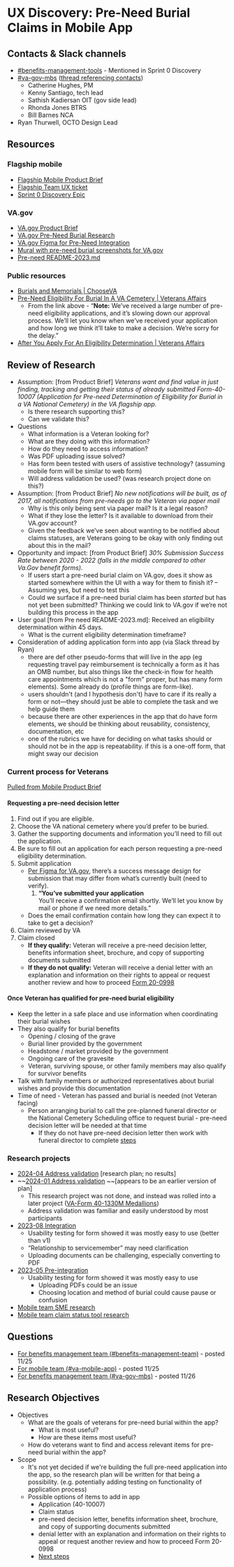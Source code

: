 # UX Discovery: Pre-Need Burial Claims in Mobile App


## Contacts & Slack channels

* [#benefits-management-tools](https://dsva.slack.com/archives/C04KHCT3ZMY) - Mentioned in Sprint 0 Discovery
* [#va-gov-mbs](https://dsva.slack.com/archives/C03QC459M0C) ([thread referencing contacts](https://dsva.slack.com/archives/C03QC459M0C/p1710782217038289))
    * Catherine Hughes, PM
    * Kenny Santiago, tech lead
    * Sathish Kadiersan OIT (gov side lead)
    * Rhonda Jones BTRS
    * Bill Barnes NCA
* Ryan Thurwell, OCTO Design Lead


## Resources

### Flagship mobile

* [Flagship Mobile Product Brief](https://github.com/department-of-veterans-affairs/va.gov-team/blob/master/products/va-mobile-app/features/PreNeed%20Burial%20Claim/PreNeedBurialClaim.md)
* [Flagship Team UX ticket](https://github.com/department-of-veterans-affairs/va-mobile-app/issues/6836)
* [Sprint 0 Discovery Epic](https://github.com/department-of-veterans-affairs/va-mobile-app/issues/6116)


### VA.gov

* [VA.gov Product Brief](https://github.com/department-of-veterans-affairs/va.gov-team/blob/master/products/burials-memorials/pre-need/discovery/discoveryprojectbrief.md)
* [VA.gov Pre-Need Burial Research](https://github.com/department-of-veterans-affairs/va.gov-team/tree/master/products/burials-memorials/pre-need/research)
* [VA.gov Figma for Pre-Need Integration](https://www.figma.com/design/3aSSS4Exs7kFn17lN9wIM4/Pre-Need---Integration-Prototype?node-id=0-1&t=K1uC6UxGNB3qG4g2-1)
* [Mural with pre-need burial screenshots for VA.gov](https://app.mural.co/t/bahdigitalexperience6902/m/bahdigitalexperience6902/1674680396503/7020ee7494584418ae4fd09eb378770b63585b0a)
* [Pre-need README-2023.md](https://github.com/department-of-veterans-affairs/va.gov-team/blob/master/products/burials-memorials/pre-need/README-2023.md)


### Public resources

* [Burials and Memorials | ChooseVA](https://www.choose.va.gov/burials-memorials)
* [Pre-Need Eligibility For Burial In A VA Cemetery | Veterans Affairs](https://www.va.gov/burials-memorials/pre-need-eligibility/)
    * From the link above - “**Note:** We’ve received a large number of pre-need eligibility applications, and it’s slowing down our approval process. We’ll let you know when we’ve received your application and how long we think it’ll take to make a decision. We’re sorry for the delay.”
* [After You Apply For An Eligibility Determination | Veterans Affairs](https://www.va.gov/burials-memorials/pre-need-eligibility/after-you-apply/)


## Review of Research

* Assumption: [from Product Brief] *Veterans want and find value in just finding, tracking and getting their status of already submitted Form-40-10007 (Application for Pre-need Determination of Eligibility for Burial in a VA National Cemetery) in the VA flagship app.*
    * Is there research supporting this?
    * Can we validate this?
* Questions
    * What information is a Veteran looking for?
    * What are they doing with this information?
    * How do they need to access information?
    * Was PDF uploading issue solved?
    * Has form been tested with users of assistive technology? (assuming mobile form will be similar to web form)
    * Will address validation be used? (was research project done on this?)
* Assumption: [from Product Brief] *No new notifications will be built, as of 2017, all notifications from pre-needs go to the Veteran via paper mail*
    * Why is this only being sent via paper mail? Is it a legal reason?
    * What if they lose the letter? Is it available to download from their VA.gov account?
    * Given the feedback we’ve seen about wanting to be notified about claims statuses, are Veterans going to be okay with only finding out about this in the mail?
* Opportunity and impact: [from Product Brief] *30% Submission Success Rate between 2020 - 2022 (falls in the middle compared to other Va.Gov benefit forms).*
    * If users start a pre-need burial claim on VA.gov, does it show as started somewhere within the UI with a way for them to finish it? – Assuming yes, but need to test this
    * Could we surface if a pre-need burial claim has been *started* but has not yet been submitted? Thinking we could link to VA.gov if we’re not building this process in the app
* User goal [from Pre need README-2023.md]: Received an eligibility determination within 45 days.
    * What is the current eligibility determination timeframe?
 * Consideration of adding application form into app (via Slack thread by Ryan)
    * there are def other pseudo-forms that will live in the app (eg requesting travel pay reimbursement is technically a form as it has an OMB number, but also things like the check-in flow for health care appointments which is not a "form" proper, but has many form elements). Some already do (profile things are form-like).
   * users shouldn't (and I hypothesis don't) have to care if its really a form or not—they should just be able to complete the task and we help guide them
   * because there are other experiences in the app that do have form elements, we should be thinking about reusability, consistency, documentation, etc
   * one of the rubrics we have for deciding on what tasks should or should not be in the app is repeatability. if this is a one-off form, that might sway our decision



### Current process for Veterans 

[Pulled from Mobile Product Brief](https://github.com/department-of-veterans-affairs/va.gov-team/blob/master/products/va-mobile-app/features/PreNeed%20Burial%20Claim/PreNeedBurialClaim.md)


#### Requesting a pre-need decision letter

1. Find out if you are eligible.
2. Choose the VA national cemetery where you’d prefer to be buried.
3. Gather the supporting documents and information you’ll need to fill out the application.
4. Be sure to fill out an application for each person requesting a pre-need eligibility determination.
5. Submit application
    * [Per Figma for VA.gov](https://www.figma.com/design/3aSSS4Exs7kFn17lN9wIM4/Pre-Need---Integration-Prototype?node-id=0-54342&t=DrKc326WdVsCG9Rh-1), there’s a success message design for submission that may differ from what’s currently built (need to verify). 
        1. **“You’ve submitted your application** \
You’ll receive a confirmation email shortly. We’ll let you know by mail or phone if we need more details.”
    * Does the email confirmation contain how long they can expect it to take to get a decision?
6. Claim reviewed by VA
7. Claim closed
    * **If they qualify:** Veteran will receive a pre-need decision letter, benefits information sheet, brochure, and copy of supporting documents submitted
    * **If they do not qualify:** Veteran will receive a denial letter with an explanation and information on their rights to appeal or request another review and how to proceed [Form 20-0998](https://www.va.gov/find-forms/about-form-20-0998/)


#### Once Veteran has qualified for pre-need burial eligibility

* Keep the letter in a safe place and use information when coordinating their burial wishes
* They also qualify for burial benefits
    * Opening / closing of the grave
    * Burial liner provided by the government
    * Headstone / market provided by the government
    * Ongoing care of the gravesite
    * Veteran, surviving spouse, or other family members may also qualify for survivor benefits
* Talk with family members or authorized representatives about burial wishes and provide this documentation
* Time of need - Veteran has passed and burial is needed (not Veteran facing)
    * Person arranging burial to call the pre-planned funeral director or the National Cemetery Scheduling office to request burial - pre-need decision letter will be needed at that time
        * If they do not have pre-need decision letter then work with funeral director to complete [steps](https://www.va.gov/burials-memorials/schedule-a-burial/)

### Research projects

* [2024-04 Address validation](https://github.com/department-of-veterans-affairs/va.gov-team/blob/master/products/burials-memorials/pre-need/research/address-validation-research-april24/address-validation-research-plan-april24.md) [research plan; no results]
* ~~[2024-01 Address validation](https://github.com/department-of-veterans-affairs/va.gov-team/blob/master/products/burials-memorials/pre-need/research/address-validation-research-jan24/address-validation-research-plan-jan24.md) ~~[appears to be an earlier version of plan]
   * This research project was not done, and instead was rolled into a later project ([VA-Form 40-1330M Medallions](https://github.com/department-of-veterans-affairs/va.gov-team/blob/master/products/burials-memorials/medallions/research/2024-10-Apply%20for%20a%20medallion%20in%20a%20private%20cemetery%20to%20products/VA-Form-40-1330M-Medallions-Research-Findings.md))
   * Address validation was familiar and easily understood by most participants
* [2023-08 Integration](https://github.com/department-of-veterans-affairs/va.gov-team/tree/master/products/burials-memorials/pre-need/research/integration-research-aug23)
    * Usability testing for form showed it was mostly easy to use (better than v1)
    * “Relationship to servicemember” may need clarification
    * Uploading documents can be challenging, especially converting to PDF
* [2023-05 Pre-integration](https://github.com/department-of-veterans-affairs/va.gov-team/tree/master/products/burials-memorials/pre-need/research/pre-integration-research-may23)
    * Usability testing for form showed it was mostly easy to use
        * Uploading PDFs could be an issue
        * Choosing location and method of burial could cause pause or confusion
* [Mobile team SME research](https://github.com/department-of-veterans-affairs/va.gov-team/tree/master/products/va-mobile-app/research/ux/SME-research)
* [Mobile team claim status tool research](https://github.com/department-of-veterans-affairs/va.gov-team/blob/master/products/va-mobile-app/research/ux/claims/research%20review%20-%20claims%20status%20tool.md)


## Questions

* [For benefits management team (#benefits-management-team)](https://dsva.slack.com/archives/C04KHCT3ZMY/p1732562128787849) - posted 11/25
* [For mobile team (#va-mobile-app)](https://dsva.slack.com/archives/C018V2JCWRJ/p1732562246477259) - posted 11/25
* [For benefits management team (#va-gov-mbs)](https://dsva.slack.com/archives/C03QC459M0C/p1732639077882339) - posted 11/26


## Research Objectives

* Objectives
   * What are the goals of veterans for pre-need burial within the app?
      * What is most useful?
      * How are these items most useful?
   * How do veterans want to find and access relevant items for pre-need burial within the app?
* Scope
   * It's not yet decided if we're building the full pre-need application into the app, so the research plan will be written for that being a possibility. (e.g. potentially adding testing on functionality of application process)
   * Possible options of items to add in app
        * Application (40-10007)
        * Claim status
        * pre-need decision letter, benefits information sheet, brochure, and copy of supporting documents submitted
        * denial letter with an explanation and information on their rights to appeal or request another review and how to proceed Form 20-0998
        * [Next steps](https://www.va.gov/burials-memorials/pre-need-eligibility/after-you-apply/)

